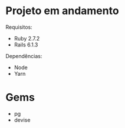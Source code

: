 # Projeto em andamento

Requisitos:
* Ruby 2.7.2
* Rails 6.1.3

Dependências:
* Node
* Yarn

# Gems

* pg
* devise


